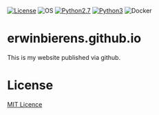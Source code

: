 [![License](https://img.shields.io/badge/License-MIT-blue.svg?style=flat-square)](https://github.com/erwinbierens/erwinbierens.github.io/LICENSE) ![OS](https://img.shields.io/badge/Tested%20On-Linux%20|%20OSX%20|%20Windows%20|%20Android-yellowgreen.svg?style=flat-square) [![Python2.7](https://img.shields.io/badge/Python-2.7-green.svg?style=flat-square)](https://www.python.org/downloads/release/python-2714/) [![Python3](https://img.shields.io/badge/Python-3-green.svg?style=flat-square)](https://github.com/Manisso/fsociety/tree/python3) ![Docker](https://img.shields.io/docker/automated/jrottenberg/ffmpeg.svg?style=flat-square)

# erwinbierens.github.io
This is my website published via github. 

# License

[MIT Licence](https://github.com/erwinbierens/erwinbierens.github.io/LICENSE)
